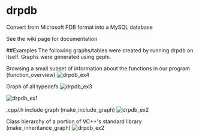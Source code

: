 # drpdb
Convert from Microsoft PDB format into a MySQL database

See the wiki page for documentation

##Examples
The following graphs/tables were created by running drpdb on itself. Graphs were generated using gephi.

Browsing a small subset of information about the functions in our program (function_overview)
![drpdb_ex4](https://cloud.githubusercontent.com/assets/13194087/21600363/9e478220-d140-11e6-8568-960ebf73525d.png)

Graph of all typedefs
![drpdb_ex3](https://cloud.githubusercontent.com/assets/13194087/21599994/33237a9e-d13b-11e6-9808-7e1ec754f028.png)

![drpdb_ex1](https://cloud.githubusercontent.com/assets/13194087/21583388/270c8b9e-d044-11e6-9aeb-cf17db8343de.png)

.cpp/.h include graph (make_include_graph)
![drpdb_ex2](https://cloud.githubusercontent.com/assets/13194087/21599746/413f05a2-d137-11e6-9467-53ab64c3518b.png)

Class hierarchy of a portion of VC++'s standard library (make_inheritance_graph)
![drpdb_ex2](https://cloud.githubusercontent.com/assets/13194087/21599898/64bf516a-d139-11e6-8966-2d3cd6e3a065.png)

